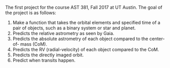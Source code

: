 The first project for the course AST 381, Fall 2017 at UT Austin. The goal of 
the project is as follows: 

1. Make a function that takes the orbital elements and specified time of a 
pair of objects, such as a binary system or star and planet.
2. Predicts the relative astrometry as seen by Gaia.
3. Predicts the absolute astrometry of each object compared to the center-of-
mass (CoM).
4. Predicts the RV (radial-velocity) of each object compared to the CoM.
5. Predicts the directly imaged orbit.
6. Predict when transits happen.
